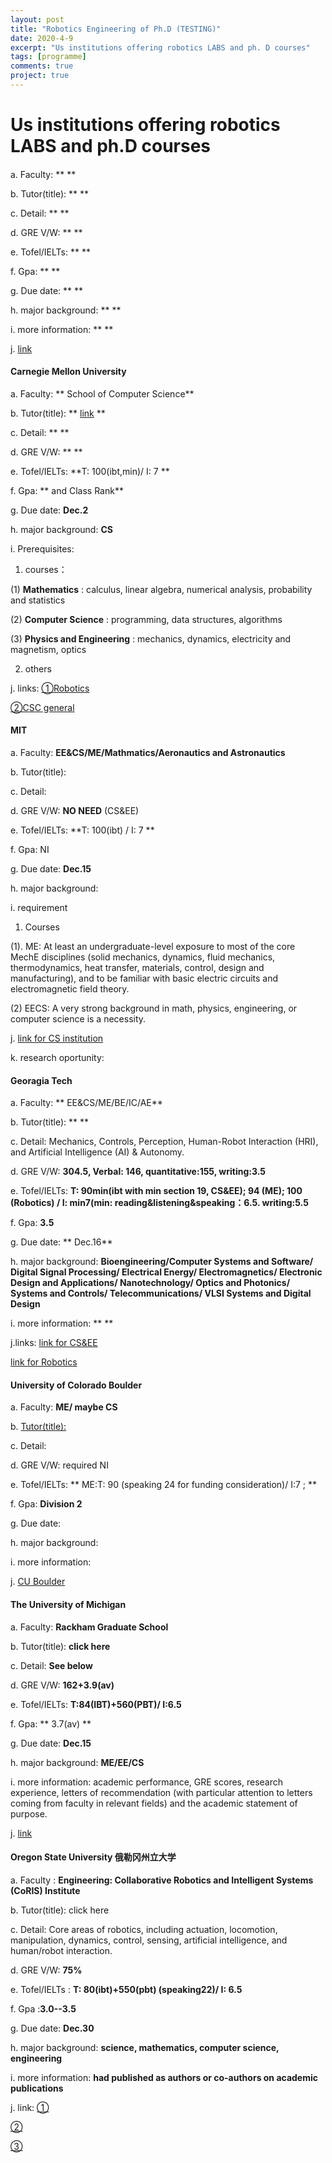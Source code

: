 ```yaml
---
layout: post
title: "Robotics Engineering of Ph.D (TESTING)"
date: 2020-4-9
excerpt: "Us institutions offering robotics LABS and ph. D courses"
tags: [programme]
comments: true
project: true
---
```

# Us institutions offering robotics LABS and ph.D courses

####   
a. Faculty:  **  **

b. Tutor(title):  **  **

c. Detail: **  **

d. GRE V/W:  **  **

e. Tofel/IELTs:  **  **

f. Gpa: **  **

g. Due date: **  ** 

h. major background: **  **

i. more information: **  **

j. [link]()


####   Carnegie Mellon University
a. Faculty:  ** School of Computer Science**

b. Tutor(title):  ** [link](https://www.ri.cmu.edu/?taxonomy=faculty-caterogy&term=research-hub) **

c. Detail: **  **

d. GRE V/W:  **  **

e. Tofel/IELTs:  **T: 100(ibt,min)/ I: 7 **

f. Gpa: **  and Class Rank**

g. Due date: **Dec.2** 

h. major background: **CS**

i. Prerequisites:

1. courses：

(1) **Mathematics** : calculus, linear algebra, numerical analysis, probability and statistics

(2) **Computer Science** : programming, data structures, algorithms

(3) **Physics and Engineering** : mechanics, dynamics, electricity and magnetism, optics

2. others

j. links: [①Robotics](https://www.ri.cmu.edu/education/academic-programs/doctoral-robotics-program/)

[②CSC general](https://scsdean.cs.cmu.edu/admissions/faq.html)


####   MIT
a. Faculty:  **EE&CS/ME/Mathmatics/Aeronautics and Astronautics**

b. Tutor(title):  

c. Detail: 

d. GRE V/W:  **NO NEED** (CS&EE)

e. Tofel/IELTs:  **T: 100(ibt) / I: 7 **

f. Gpa: NI 

g. Due date: **Dec.15** 

h. major background:

i. requirement

1. Courses

(1). ME: At least an undergraduate-level exposure to most of the core MechE disciplines (solid mechanics, dynamics, fluid mechanics, thermodynamics, heat transfer, materials, control, design and manufacturing), and to be familiar with basic electric circuits and electromagnetic field theory.

(2) EECS: A very strong background in math, physics, engineering, or computer science is a necessity. 

j. [link for CS institution](http://www.eecs.mit.edu/academics-admissions/graduate-program/admissions)

k. research oportunity: 

####  Georagia Tech
a. Faculty:  ** EE&CS/ME/BE/IC/AE**

b. Tutor(title):  **  **

c. Detail: Mechanics, Controls, Perception, Human-Robot Interaction (HRI), and Artificial Intelligence (AI) & Autonomy.

d. GRE V/W:  **304.5, Verbal: 146, quantitative:155, writing:3.5**

e. Tofel/IELTs:  **T: 90min(ibt with min section 19, CS&EE); 94 (ME); 100 (Robotics) / I: min7(min: reading&listening&speaking：6.5. writing:5.5**

f. Gpa: **3.5**

g. Due date: ** Dec.16** 

h. major background: **Bioengineering/Computer Systems and Software/ Digital Signal Processing/ Electrical Energy/ Electromagnetics/ Electronic Design and Applications/ Nanotechnology/ Optics and Photonics/ Systems and Controls/ Telecommunications/ VLSI Systems and Digital Design**

i. more information: **  **

j.links: [link for CS&EE ](http://www.gradadmiss.gatech.edu/ece)

[link for Robotics ](http://phdrobotics.gatech.edu/requirements)

####   University of Colorado Boulder
a. Faculty:  **ME/ maybe CS**

b. [Tutor(title):](https://www.colorado.edu/mechanical/research/research-focus-areas/robotics-and-systems-design-research**)

c. Detail: 

d. GRE V/W:  required NI

e. Tofel/IELTs:  ** ME:T: 90 (speaking 24 for funding consideration)/ I:7  ; **

f. Gpa: **Division 2**

g. Due date:  

h. major background: 

i. more information: 

j. [CU Boulder](https://www.colorado.edu/graduateschool/admissions/international-applicants)


#### The University of Michigan
a. Faculty: **Rackham Graduate School** 

b. Tutor(title): **click here**

c. Detail: **See below**

d. GRE V/W: **162+3.9(av)**

e. Tofel/IELTs: **T:84(IBT)+560(PBT)/ I:6.5**

f. Gpa: ** 3.7(av) **

g. Due date: **Dec.15**

h. major background: **ME/EE/CS** 

i. more information: academic performance, GRE scores, research experience, letters of recommendation (with particular attention to letters coming from faculty in relevant fields) and the academic statement of purpose. 

j. [link](https://robotics.umich.edu/academic-program/admissions-info/ )



#### Oregon State University 俄勒冈州立大学
a. Faculty : **Engineering: Collaborative Robotics and Intelligent Systems (CoRIS) Institute**

b. Tutor(title): click here

c. Detail: Core areas of robotics, including actuation, locomotion, manipulation, dynamics, control, sensing, artificial intelligence, and human/robot interaction.

d. GRE V/W: **75%**

e. Tofel/IELTs : **T: 80(ibt)+550(pbt) (speaking22)/ I: 6.5**

f. Gpa :**3.0--3.5**

g. Due date: **Dec.30**

h. major background: **science, mathematics, computer science, engineering**

i. more information: **had published as authors or co-authors on academic publications**

j. link: [①](https://gradschool.oregonstate.edu/programs/3250/robotics-phd-ms-minor)    

[②](https://robotics.oregonstate.edu/join-us)

[③](https://engineering.oregonstate.edu/robotics/doctorate-degree-robotics)

